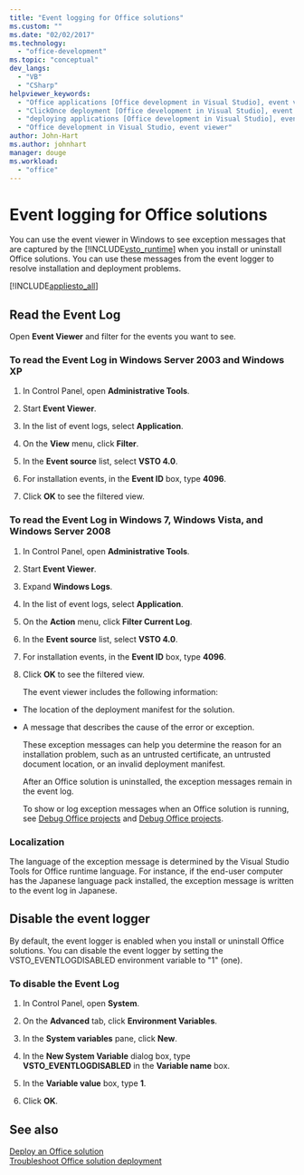 ```yaml
---
title: "Event logging for Office solutions"
ms.custom: ""
ms.date: "02/02/2017"
ms.technology: 
  - "office-development"
ms.topic: "conceptual"
dev_langs: 
  - "VB"
  - "CSharp"
helpviewer_keywords: 
  - "Office applications [Office development in Visual Studio], event viewer"
  - "ClickOnce deployment [Office development in Visual Studio], event viewer"
  - "deploying applications [Office development in Visual Studio], event viewer"
  - "Office development in Visual Studio, event viewer"
author: John-Hart
ms.author: johnhart
manager: douge
ms.workload: 
  - "office"
---
```

# Event logging for Office solutions
  You can use the event viewer in Windows to see exception messages that are captured by the [!INCLUDE[vsto_runtime](../vsto/includes/vsto-runtime-md.md)] when you install or uninstall Office solutions. You can use these messages from the event logger to resolve installation and deployment problems.  
  
 [!INCLUDE[appliesto_all](../vsto/includes/appliesto-all-md.md)]  
  
## Read the Event Log  
 Open **Event Viewer** and filter for the events you want to see.  
  
### To read the Event Log in Windows Server 2003 and Windows XP  
  
1.  In Control Panel, open **Administrative Tools**.  
  
2.  Start **Event Viewer**.  
  
3.  In the list of event logs, select **Application**.  
  
4.  On the **View** menu, click **Filter**.  
  
5.  In the **Event source** list, select **VSTO 4.0**.  
  
6.  For installation events, in the **Event ID** box, type **4096**.  
  
7.  Click **OK** to see the filtered view.  
  
### To read the Event Log in Windows 7, Windows Vista, and Windows Server 2008  
  
1. In Control Panel, open **Administrative Tools**.  
  
2. Start **Event Viewer**.  
  
3. Expand **Windows Logs**.  
  
4. In the list of event logs, select **Application**.  
  
5. On the **Action** menu, click **Filter Current Log**.  
  
6. In the **Event source** list, select **VSTO 4.0**.  
  
7. For installation events, in the **Event ID** box, type **4096**.  
  
8. Click **OK** to see the filtered view.  
  
   The event viewer includes the following information:  
  
- The location of the deployment manifest for the solution.  
  
- A message that describes the cause of the error or exception.  
  
  These exception messages can help you determine the reason for an installation problem, such as an untrusted certificate, an untrusted document location, or an invalid deployment manifest.  
  
  After an Office solution is uninstalled, the exception messages remain in the event log.  
  
  To show or log exception messages when an Office solution is running, see [Debug Office projects](../vsto/debugging-office-projects.md) and [Debug Office projects](../vsto/debugging-office-projects.md).  
  
### Localization  
 The language of the exception message is determined by the Visual Studio Tools for Office runtime language. For instance, if the end-user computer has the Japanese language pack installed, the exception message is written to the event log in Japanese.  
  
## Disable the event logger  
 By default, the event logger is enabled when you install or uninstall Office solutions. You can disable the event logger by setting the VSTO_EVENTLOGDISABLED environment variable to "1" (one).  
  
### To disable the Event Log  
  
1.  In Control Panel, open **System**.  
  
2.  On the **Advanced** tab, click **Environment Variables**.  
  
3.  In the **System variables** pane, click **New**.  
  
4.  In the **New System Variable** dialog box, type **VSTO_EVENTLOGDISABLED** in the **Variable name** box.  
  
5.  In the **Variable value** box, type **1**.  
  
6.  Click **OK**.  
  
## See also  
 [Deploy an Office solution](../vsto/deploying-an-office-solution.md)   
 [Troubleshoot Office solution deployment](../vsto/troubleshooting-office-solution-deployment.md)  
  
  
